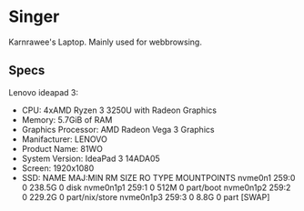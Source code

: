# Singer

Karnrawee's Laptop. Mainly used for webbrowsing.

## Specs

Lenovo ideapad 3:

- CPU: 4xAMD Ryzen 3 3250U with Radeon Graphics
- Memory: 5.7GiB of RAM
- Graphics Processor: AMD Radeon Vega 3 Graphics
- Manifacturer: LENOVO
- Product Name: 81WO
- System Version: IdeaPad 3 14ADA05
- Screen: 1920x1080 
- SSD:
  NAME      MAJ:MIN     RM  SIZE    RO TYPE MOUNTPOINTS
  nvme0n1   259:0       0   238.5G  0   disk
  nvme0n1p1 259:1       0   512M    0   part/boot
  nvme0n1p2 259:2       0   229.2G  0   part/nix/store
  nvme0n1p3 259:3       0   8.8G    0   part [SWAP]

